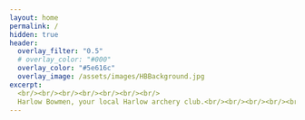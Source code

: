 ```yaml
---
layout: home
permalink: /
hidden: true
header:
  overlay_filter: "0.5"
  # overlay_color: "#000"
  overlay_color: "#5e616c"
  overlay_image: /assets/images/HBBackground.jpg
excerpt:
  <br/><br/><br/><br/><br/><br/><br/>
  Harlow Bowmen, your local Harlow archery club.<br/><br/><br/><br/><br/><br/><br/>
---
```

